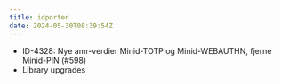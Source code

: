 ```yaml
---
title: idporten
date: 2024-05-30T08:39:54Z
---
```

- ID-4328: Nye amr-verdier Minid-TOTP og Minid-WEBAUTHN, fjerne Minid-PIN (#598)
- Library upgrades

